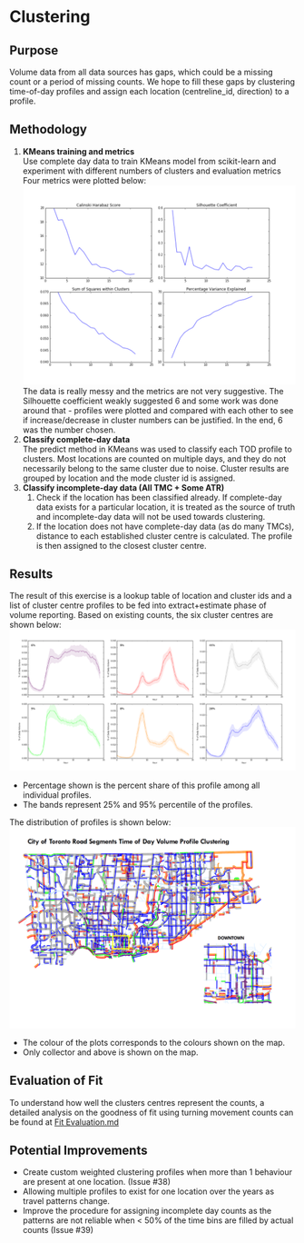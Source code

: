 # Clustering

## Purpose
Volume data from all data sources has gaps, which could be a missing count or a period of missing counts. We hope to fill these gaps by clustering time-of-day profiles and assign each location (centreline_id, direction) to a profile.

## Methodology
1. **KMeans training and metrics**  
	Use complete day data to train KMeans model from scikit-learn and experiment with different numbers of clusters and evaluation metrics
	Four metrics were plotted below: 
	!['cluster_metrics'](img/cluster_metrics.PNG)
	The data is really messy and the metrics are not very suggestive. The Silhouette coefficient weakly suggested 6 and some work was done around that - profiles were plotted and compared with each other to see if increase/decrease in cluster numbers can be justified. In the end, 6 was the number chosen.
2. **Classify complete-day data**  
	The predict method in KMeans was used to classify each TOD profile to clusters. Most locations are counted on multiple days, and they do not necessarily belong to the same cluster due to noise. Cluster results are grouped by location and the mode cluster id is assigned.
3. **Classify incomplete-day data (All TMC + Some ATR)**  
	1. Check if the location has been classified already. 
		If complete-day data exists for a particular location, it is treated as the source of truth and incomplete-day data will not be used towards clustering. 
	2. If the location does not have complete-day data (as do many TMCs), distance to each established cluster centre is calculated. The profile is then assigned to the closest cluster centre. 

## Results
The result of this exercise is a lookup table of location and cluster ids and a list of cluster centre profiles to be fed into extract+estimate phase of volume reporting. 
Based on existing counts, the six cluster centres are shown below:
!['cluster_profiles'](img/cluster_profiles.PNG)
* Percentage shown is the percent share of this profile among all individual profiles.
* The bands represent 25% and 95% percentile of the profiles.

The distribution of profiles is shown below:
!['cluster_map'](img/cluster_map.PNG)
* The colour of the plots corresponds to the colours shown on the map.
* Only collector and above is shown on the map.

## Evaluation of Fit
To understand how well the clusters centres represent the counts, a detailed analysis on the goodness of fit using turning movement counts can be found at [Fit Evaluation.md](Evaluation_fit.md)

## Potential Improvements

* Create custom weighted clustering profiles when more than 1 behaviour are present at one location. (Issue #38)
* Allowing multiple profiles to exist for one location over the years as travel patterns change.
* Improve the procedure for assigning incomplete day counts as the patterns are not reliable when < 50% of the time bins are filled by actual counts (Issue #39)

